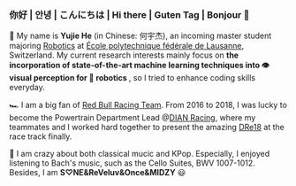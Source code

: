 ### 你好 | 안녕 | こんにちは | Hi there | Guten Tag | Bonjour 👋

:microscope: My name is **Yujie He** (in Chinese: 何宇杰), an incoming master student majoring [Robotics](https://www.epfl.ch/education/master/programs/robotics/) at [École polytechnique fédérale de Lausanne](https://epfl.ch/), Switzerland. My current research interests mainly focus on <b>the incorporation of state-of-the-art machine learning techniques into :eye: visual perception for :robot:  robotics </b>, so I tried to enhance coding skills everyday.

:racing_car: I am a big fan of [Red Bull Racing Team](https://twitter.com/redbullracing). From 2016 to 2018, I was lucky to become the Powertrain Department Lead @[DIAN Racing](https://www.instagram.com/dianracing/), where my teammates and I worked hard together to present the amazing [DRe18](https://www.youtube.com/watch?v=bWmHDvBw1qw) at the race track finally.

:musical_score: I am crazy about both classical mucic and KPop. Especially, I enjoyed listening to Bach's music, such as the Cello Suites, BWV 1007-1012. Besides, I am **S♡NE&ReVeluv&Once&MIDZY** :smiley:

<!--
**hibetterheyj/hibetterheyj** is a ✨ _special_ ✨ repository because its `README.md` (this file) appears on your GitHub profile.

Here are some ideas to get you started:

- 🔭 I’m currently working on ...
- 🌱 I’m currently learning ...
- 👯 I’m looking to collaborate on ...
- 🤔 I’m looking for help with ...
- 💬 Ask me about ...
- 📫 How to reach me: ...
- 😄 Pronouns: ...
- ⚡ Fun fact: ...
-->

